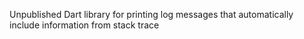 Unpublished Dart library for printing log messages that automatically include 
information from stack trace 
